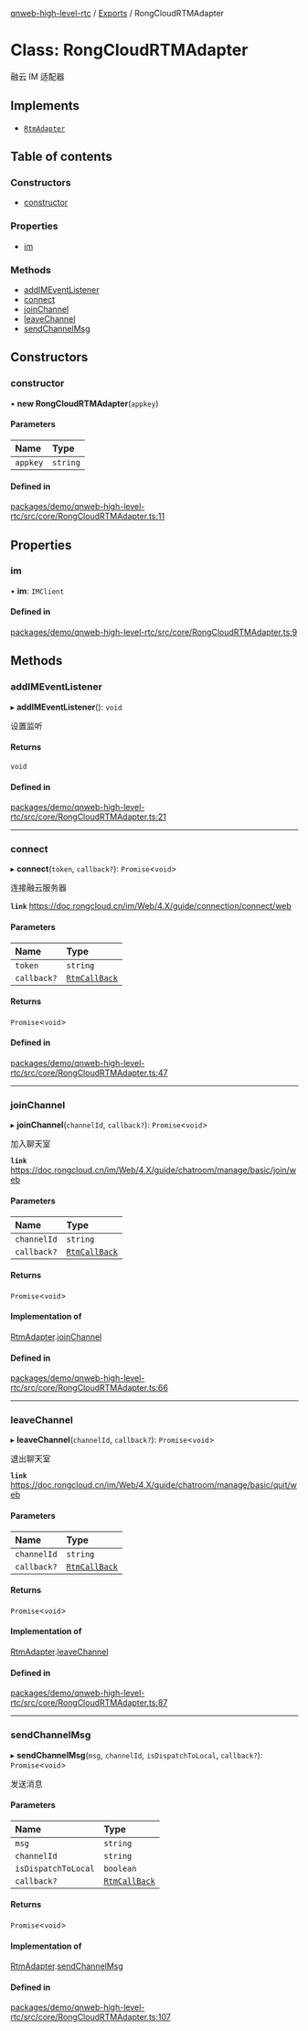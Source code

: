 [qnweb-high-level-rtc](../README.md) / [Exports](../modules.md) / RongCloudRTMAdapter

# Class: RongCloudRTMAdapter

融云 IM 适配器

## Implements

- [`RtmAdapter`](../interfaces/RtmAdapter.md)

## Table of contents

### Constructors

- [constructor](RongCloudRTMAdapter.md#constructor)

### Properties

- [im](RongCloudRTMAdapter.md#im)

### Methods

- [addIMEventListener](RongCloudRTMAdapter.md#addimeventlistener)
- [connect](RongCloudRTMAdapter.md#connect)
- [joinChannel](RongCloudRTMAdapter.md#joinchannel)
- [leaveChannel](RongCloudRTMAdapter.md#leavechannel)
- [sendChannelMsg](RongCloudRTMAdapter.md#sendchannelmsg)

## Constructors

### constructor

• **new RongCloudRTMAdapter**(`appkey`)

#### Parameters

| Name | Type |
| :------ | :------ |
| `appkey` | `string` |

#### Defined in

[packages/demo/qnweb-high-level-rtc/src/core/RongCloudRTMAdapter.ts:11](https://github.com/Spencer17x/solutions/blob/84e2f808/Frontend/front-end-solutions/packages/demo/qnweb-high-level-rtc/src/core/RongCloudRTMAdapter.ts#L11)

## Properties

### im

• **im**: `IMClient`

#### Defined in

[packages/demo/qnweb-high-level-rtc/src/core/RongCloudRTMAdapter.ts:9](https://github.com/Spencer17x/solutions/blob/84e2f808/Frontend/front-end-solutions/packages/demo/qnweb-high-level-rtc/src/core/RongCloudRTMAdapter.ts#L9)

## Methods

### addIMEventListener

▸ **addIMEventListener**(): `void`

设置监听

#### Returns

`void`

#### Defined in

[packages/demo/qnweb-high-level-rtc/src/core/RongCloudRTMAdapter.ts:21](https://github.com/Spencer17x/solutions/blob/84e2f808/Frontend/front-end-solutions/packages/demo/qnweb-high-level-rtc/src/core/RongCloudRTMAdapter.ts#L21)

___

### connect

▸ **connect**(`token`, `callback?`): `Promise`<`void`\>

连接融云服务器

**`link`** https://doc.rongcloud.cn/im/Web/4.X/guide/connection/connect/web

#### Parameters

| Name | Type |
| :------ | :------ |
| `token` | `string` |
| `callback?` | [`RtmCallBack`](../interfaces/RtmCallBack.md) |

#### Returns

`Promise`<`void`\>

#### Defined in

[packages/demo/qnweb-high-level-rtc/src/core/RongCloudRTMAdapter.ts:47](https://github.com/Spencer17x/solutions/blob/84e2f808/Frontend/front-end-solutions/packages/demo/qnweb-high-level-rtc/src/core/RongCloudRTMAdapter.ts#L47)

___

### joinChannel

▸ **joinChannel**(`channelId`, `callback?`): `Promise`<`void`\>

加入聊天室

**`link`** https://doc.rongcloud.cn/im/Web/4.X/guide/chatroom/manage/basic/join/web

#### Parameters

| Name | Type |
| :------ | :------ |
| `channelId` | `string` |
| `callback?` | [`RtmCallBack`](../interfaces/RtmCallBack.md) |

#### Returns

`Promise`<`void`\>

#### Implementation of

[RtmAdapter](../interfaces/RtmAdapter.md).[joinChannel](../interfaces/RtmAdapter.md#joinchannel)

#### Defined in

[packages/demo/qnweb-high-level-rtc/src/core/RongCloudRTMAdapter.ts:66](https://github.com/Spencer17x/solutions/blob/84e2f808/Frontend/front-end-solutions/packages/demo/qnweb-high-level-rtc/src/core/RongCloudRTMAdapter.ts#L66)

___

### leaveChannel

▸ **leaveChannel**(`channelId`, `callback?`): `Promise`<`void`\>

退出聊天室

**`link`** https://doc.rongcloud.cn/im/Web/4.X/guide/chatroom/manage/basic/quit/web

#### Parameters

| Name | Type |
| :------ | :------ |
| `channelId` | `string` |
| `callback?` | [`RtmCallBack`](../interfaces/RtmCallBack.md) |

#### Returns

`Promise`<`void`\>

#### Implementation of

[RtmAdapter](../interfaces/RtmAdapter.md).[leaveChannel](../interfaces/RtmAdapter.md#leavechannel)

#### Defined in

[packages/demo/qnweb-high-level-rtc/src/core/RongCloudRTMAdapter.ts:87](https://github.com/Spencer17x/solutions/blob/84e2f808/Frontend/front-end-solutions/packages/demo/qnweb-high-level-rtc/src/core/RongCloudRTMAdapter.ts#L87)

___

### sendChannelMsg

▸ **sendChannelMsg**(`msg`, `channelId`, `isDispatchToLocal`, `callback?`): `Promise`<`void`\>

发送消息

#### Parameters

| Name | Type |
| :------ | :------ |
| `msg` | `string` |
| `channelId` | `string` |
| `isDispatchToLocal` | `boolean` |
| `callback?` | [`RtmCallBack`](../interfaces/RtmCallBack.md) |

#### Returns

`Promise`<`void`\>

#### Implementation of

[RtmAdapter](../interfaces/RtmAdapter.md).[sendChannelMsg](../interfaces/RtmAdapter.md#sendchannelmsg)

#### Defined in

[packages/demo/qnweb-high-level-rtc/src/core/RongCloudRTMAdapter.ts:107](https://github.com/Spencer17x/solutions/blob/84e2f808/Frontend/front-end-solutions/packages/demo/qnweb-high-level-rtc/src/core/RongCloudRTMAdapter.ts#L107)
